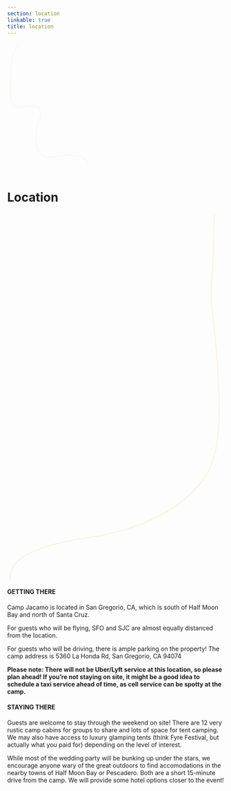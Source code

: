 ```yaml
---
section: location
linkable: true
title: location
---
```


  <div class="line-wrap location-line-wrap before">
    <svg height="30%" width="40%" class="line-5 line" xmlns="http://www.w3.org/2000/svg" viewBox="0 0 200 300" xmlns:xlink="http://www.w3.org/1999/xlink"><path d="M187.26 275.76C174.76 264.76 172.53 262.41 152.26 259.44C145.77 258.49 132.49 260.27 127.73 260.78C117.62 261.86 108.7 263.18 99.18 263.86C89.67 264.53 86.51 263.41 80.86 259.44C75.21 255.47 72.19 253.56 68.25 241.28C64.31 229 65.44 197.83 72.98 180.7C80.52 163.57 74.83 152.14 69.16 148.56C67.65 147.61 65.58 147.08 64.94 146.98C61.87 146.54 59.94 145.29 33.4 148.64C15.71 150.88 7 141.21 7.27 119.64C7.67 79.27 8.69 52.31 10.35 38.76C12.01 25.2 18.09 12.73 28.59 1.34" opacity="1" fill-opacity="0" stroke="#fcf3e0" stroke-opacity="1"></path></svg>
  </div>

# Location

<div class="location-map">
  <div id="google-map-entry"></div>
  <div class="line-wrap location-line-wrap-after">
    <svg height="30%" width="100%" class="line-6 line" xmlns="http://www.w3.org/2000/svg" viewBox="0 0 190 320" xmlns:xlink="http://www.w3.org/1999/xlink"><path path d="M2.66 320.12C0.16 302.73 22.89 290.44 70.84 283.25C142.77 272.47 169.16 239 176.42 224.26C183.68 209.51 186.28 191.05 185.07 155.74C184.26 132.19 182.26 107.95 179.06 83.01C178.18 73.93 178.18 64.67 179.06 55.21C179.94 45.76 180.6 27.8 181.04 1.34" opacity="1" fill-opacity="0" stroke="#fcf3e0" stroke-opacity="1"></path></svg>
  </div>
</div>


#### GETTING THERE

Camp Jacamo is located in San Gregorio, CA, which is south of Half Moon Bay and north of Santa Cruz.

For guests who will be flying, SFO and SJC are almost equally distanced from the location. 

For guests who will be driving, there is ample parking on the property! The camp address is 5360 La Honda Rd, San Gregorio, CA 94074

**Please note: There will not be Uber/Lyft service at this location, so please plan ahead! If you’re not staying on site, it might be a good idea to schedule a taxi service ahead of time, as cell service can be spotty at the camp.**

#### STAYING THERE

Guests are welcome to stay through the weekend on site! There are 12 very rustic camp cabins for groups to share and lots of space for tent camping. We may also have access to luxury glamping tents (think Fyre Festival, but actually what you paid for) depending on the level of interest. 

While most of the wedding party will be bunking up under the stars, we encourage anyone wary of the great outdoors to find accomodations in the nearby towns of Half Moon Bay or Pescadero. Both are a short 15-minute drive from the camp. We will provide some hotel options closer to the event!


